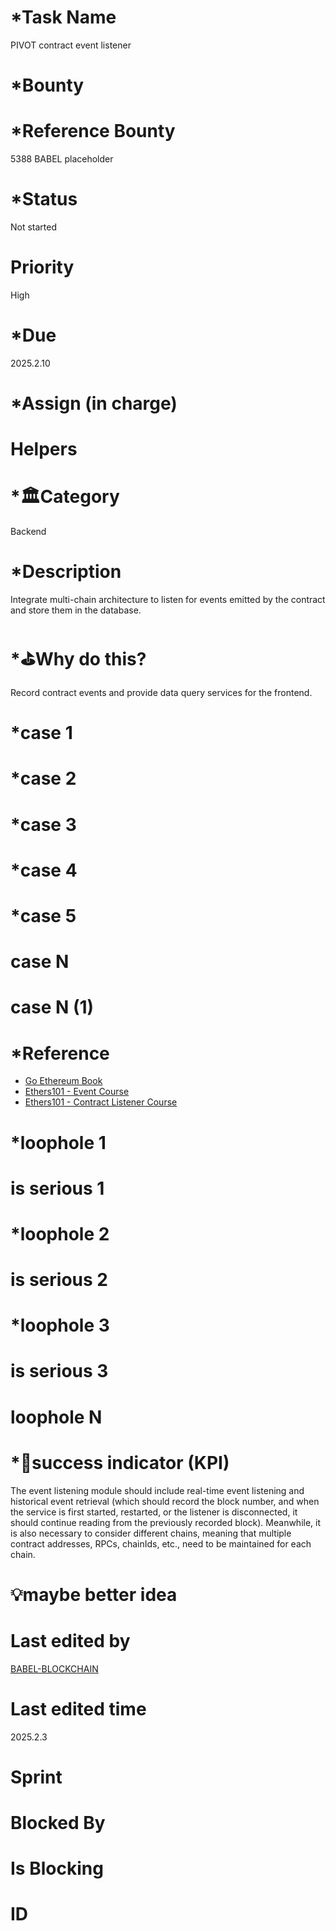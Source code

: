 # \*Task Name

PIVOT contract event listener

# \*Bounty

# \*Reference Bounty

5388 BABEL placeholder

# \*Status

Not started

# Priority

High

# \*Due

2025.2.10

# \*Assign (in charge)

# Helpers

# \*🏛Category

Backend

# \*Description

Integrate multi-chain architecture to listen for events emitted by the contract and store them in the database.

# \*⛳️Why do this?

Record contract events and provide data query services for the frontend.

# \*case 1

# \*case 2

# \*case 3

# \*case 4

# \*case 5

# case N

# case N (1)

# \*Reference

-   [Go Ethereum Book](https://goethereumbook.org)
-   [Ethers101 - Event Course](https://www.wtf.academy/en/course/ethers101/Event)
-   [Ethers101 - Contract Listener Course](https://www.wtf.academy/en/course/ethers101/ContractListener)

# \*loophole 1

# is serious 1

# \*loophole 2

# is serious 2

# \*loophole 3

# is serious 3

# loophole N

# \*🎯success indicator (KPI)

The event listening module should include real-time event listening and historical event retrieval (which should record the block number, and when the service is first started, restarted, or the listener is disconnected, it should continue reading from the previously recorded block). Meanwhile, it is also necessary to consider different chains, meaning that multiple contract addresses, RPCs, chainIds, etc., need to be maintained for each chain.

# 💡maybe better idea

# Last edited by

[BABEL-BLOCKCHAIN](https://github.com/BABEL-BLOCKCHAIN)

# Last edited time

2025.2.3

# Sprint

# Blocked By

# Is Blocking

# ID
